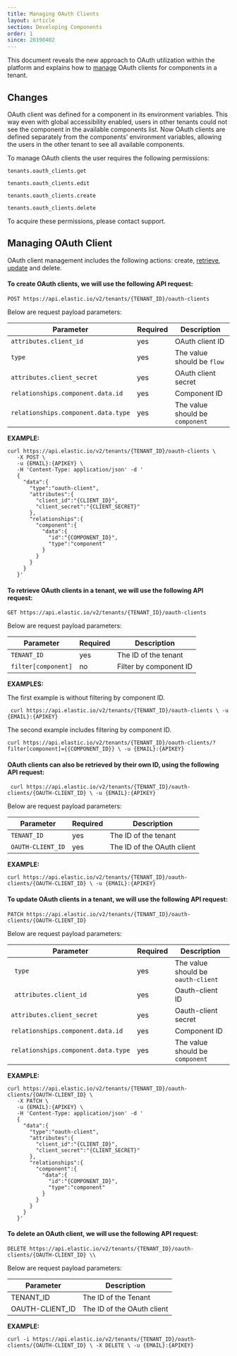 ```yaml
---
title: Managing OAuth Clients
layout: article
section: Developing Components
order: 1
since: 20190402
---
```



This document reveals the new approach to OAuth utilization within the platform
and explains how to [manage](#managing-oauth-client) OAuth clients for
components in a tenant.

## Changes


OAuth client was defined for a component in its environment variables. This way
even with global accessibility enabled, users in other tenants could not see the
component in the available components list. Now OAuth clients are defined
separately from the components’ environment variables, allowing the users in the
other tenant to see all available components.

To manage OAuth clients the user requires the following permissions:
```
tenants.oauth_clients.get

tenants.oauth_clients.edit

tenants.oauth_clients.create

tenants.oauth_clients.delete
```
To acquire these permissions, please contact support.

## Managing OAuth Client


OAuth client management includes the following actions: create,
[retrieve](#retrieve_oauth_client), [update](#update_oauth_client) and delete.

#### To create OAuth clients, we will use the following API request:

`POST https://api.elastic.io/v2/tenants/{TENANT_ID}/oauth-clients`

Below are request payload parameters:

| **Parameter**                     | **Required** | **Description**                 |
|-----------------------------------|--------------|---------------------------------|
| `attributes.client_id`              | yes          | OAuth client ID                 |
| `type`                              | yes          | The value should be `flow`     |
| `attributes.client_secret`          | yes          | OAuth client secret             |
| `relationships.component.data.id`   | yes          | Component ID                    |
| `relationships.component.data.type` | yes          | The value should be `component`|

**EXAMPLE:**
```
curl https://api.elastic.io/v2/tenants/{TENANT_ID}/oauth-clients \
   -X POST \
   -u {EMAIL}:{APIKEY} \
   -H 'Content-Type: application/json' -d '
   {  
     "data":{  
       "type":"oauth-client",
       "attributes":{  
         "client_id":"{CLIENT_ID}",
         "client_secret":"{CLIENT_SECRET}"
       },
       "relationships":{  
         "component":{  
           "data":{  
             "id":"{COMPONENT_ID}",
             "type":"component"
           }
         }
       }
     }
   }'
```
#### To retrieve OAuth clients in a tenant, we will use the following API request:

`GET https://api.elastic.io/v2/tenants/{TENANT_ID}/oauth-clients`

Below are request payload parameters:

| **Parameter**     | **Required** | **Description**        |
|-------------------|--------------|------------------------|
| `TENANT_ID`         | yes          | The ID of the tenant   |
| `filter[component]`| no           | Filter by component ID |

**EXAMPLES:**

The first example is without filtering by component ID.

` curl https://api.elastic.io/v2/tenants/{TENANT_ID}/oauth-clients \
   -u {EMAIL}:{APIKEY}`

The second example includes filtering by component ID.

`curl https://api.elastic.io/v2/tenants/{TENANT_ID}/oauth-clients/?filter[component]={{COMPONENT_ID}} \
   -u {EMAIL}:{APIKEY}`

#### OAuth clients can also be retrieved by their own ID, using the following API request:

` curl https://api.elastic.io/v2/tenants/{TENANT_ID}/oauth-clients/{OAUTH-CLIENT_ID} \
   -u {EMAIL}:{APIKEY}`

Below are request payload parameters:

| **Parameter**   | **Required** | **Description**            |
|-----------------|--------------|----------------------------|
| `TENANT_ID `      | yes          | The ID of the tenant       |
|` OAUTH-CLIENT_ID `| yes          | The ID of the OAuth client |

**EXAMPLE:**

`curl https://api.elastic.io/v2/tenants/{TENANT_ID}/oauth-clients/{OAUTH-CLIENT_ID} \
  -u {EMAIL}:{APIKEY}`

#### To update OAuth clients in a tenant, we will use the following API request:

`PATCH https://api.elastic.io/v2/tenants/{TENANT_ID}/oauth-clients/{OAUTH-CLIENT_ID}`

Below are request payload parameters:

| **Parameter**                     | **Required** | **Description**                    |
|-----------------------------------|--------------|------------------------------------|
|` type`                              | yes          | The value should be `oauth-client` |
|` attributes.client_id`              | yes          | Oauth-client ID                    |
| `attributes.client_secret`          | yes          | Oauth-client secret                |
| `relationships.component.data.id`   | yes          | Component ID                       |
| `relationships.component.data.type` | yes          | The value should be `component `   |

**EXAMPLE:**
```
curl https://api.elastic.io/v2/tenants/{TENANT_ID}/oauth-clients/{OAUTH-CLIENT_ID} \
   -X PATCH \
   -u {EMAIL}:{APIKEY} \
   -H 'Content-Type: application/json' -d '
   {  
     "data":{  
       "type":"oauth-client",
       "attributes":{  
         "client_id":"{CLIENT_ID}",
         "client_secret":"{CLIENT_SECRET}"
       },
       "relationships":{  
         "component":{  
           "data":{  
             "id":"{COMPONENT_ID}",
             "type":"component"
           }
         }
       }
     }
   }'
   ```

#### To delete an OAuth client, we will use the following API request:

`DELETE
https://api.elastic.io/v2/tenants/{TENANT_ID}/oauth-clients/{OAUTH-CLIENT_ID} \\`

Below are request payload parameters:

| **Parameter**   | **Description**            |
|-----------------|----------------------------|
| TENANT_ID       | The ID of the Tenant       |
| OAUTH-CLIENT_ID | The ID of the OAuth client |

**EXAMPLE:**

`curl -i https://api.elastic.io/v2/tenants/{TENANT_ID}/oauth-clients/{OAUTH-CLIENT_ID} \
 -X DELETE \
 -u {EMAIL}:{APIKEY}`
